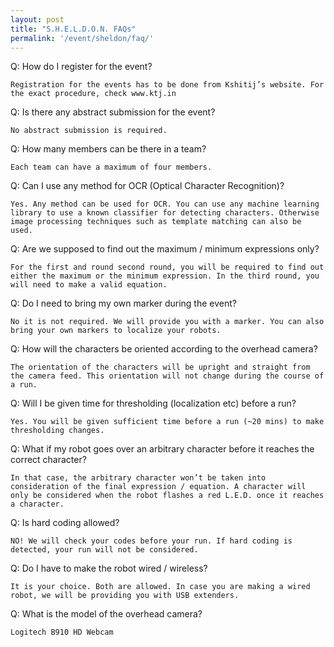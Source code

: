 ```yaml
---
layout: post
title: "S.H.E.L.D.O.N. FAQs"
permalink: '/event/sheldon/faq/'
---
```


Q: How do I register for the event?

	Registration for the events has to be done from Kshitij’s website. For the exact procedure, check www.ktj.in

Q: Is there any abstract submission for the event?

	No abstract submission is required.

Q: How many members can be there in a team?

	Each team can have a maximum of four members.

Q: Can I use any method for OCR (Optical Character Recognition)?

	Yes. Any method can be used for OCR. You can use any machine learning library to use a known classifier for detecting characters. Otherwise image processing techniques such as template matching can also be used.

Q: Are we supposed to find out the maximum / minimum expressions only?

	For the first and round second round, you will be required to find out either the maximum or the minimum expression. In the third round, you will need to make a valid equation.

Q: Do I need to bring my own marker during the event?

	No it is not required. We will provide you with a marker. You can also bring your own markers to localize your robots.

Q: How will the characters be oriented according to the overhead camera?

	The orientation of the characters will be upright and straight from the camera feed. This orientation will not change during the course of a run.

Q: Will I be given time for thresholding (localization etc) before a run?

	Yes. You will be given sufficient time before a run (~20 mins) to make thresholding changes.

Q: What if my robot goes over an arbitrary character before it reaches the correct character?

	In that case, the arbitrary character won’t be taken into consideration of the final expression / equation. A character will only be considered when the robot flashes a red L.E.D. once it reaches a character.

Q: Is hard coding allowed?

	NO! We will check your codes before your run. If hard coding is detected, your run will not be considered.

Q: Do I have to make the robot wired / wireless?

	It is your choice. Both are allowed. In case you are making a wired robot, we will be providing you with USB extenders.

Q: What is the model of the overhead camera?

	Logitech B910 HD Webcam